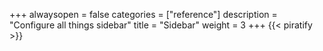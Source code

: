 +++
alwaysopen = false
categories = ["reference"]
description = "Configure all things sidebar"
title = "Sidebar"
weight = 3
+++
{{< piratify >}}